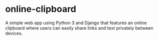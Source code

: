 # online-clipboard
A simple web app using Python 3 and Django that features an online clipboard where users can easily share links and text privately between devices.
